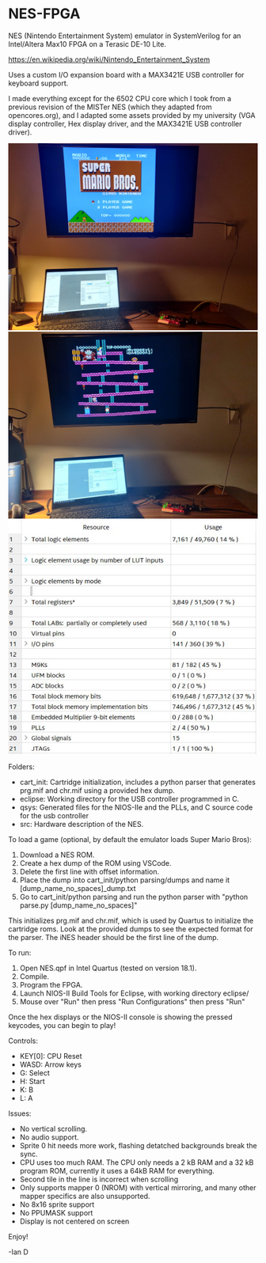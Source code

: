 # NES-FPGA
NES (Nintendo Entertainment System) emulator in SystemVerilog for an Intel/Altera Max10 FPGA on a Terasic DE-10 Lite.

https://en.wikipedia.org/wiki/Nintendo_Entertainment_System

Uses a custom I/O expansion board with a MAX3421E USB controller for keyboard support.

I made everything except for the 6502 CPU core which I took from a previous revision of the MISTer NES (which they adapted from opencores.org), and I adapted some assets provided by my university (VGA display controller, Hex display driver, and the MAX3421E USB controller driver).

![Project Image](https://github.com/iandailis/NES-FPGA/blob/main/docs/IMG_20220826_020011.jpg)
![Project Image](https://github.com/iandailis/NES-FPGA/blob/main/docs/IMG_20220826_021004.jpg)
![Project Image](https://github.com/iandailis/NES-FPGA/blob/main/docs/resources.JPG)

Folders:
- cart_init: Cartridge initialization, includes a python parser that generates prg.mif and chr.mif using a provided hex dump.
- eclipse: Working directory for the USB controller programmed in C.
- qsys: Generated files for the NIOS-IIe and the PLLs, and C source code for the usb controller
- src: Hardware description of the NES.

To load a game (optional, by default the emulator loads Super Mario Bros):
1. Download a NES ROM.
2. Create a hex dump of the ROM using VSCode. 
3. Delete the first line with offset information.
4. Place the dump into cart_init/python parsing/dumps and name it [dump_name_no_spaces]_dump.txt
5. Go to cart_init/python parsing and run the python parser with "python parse.py [dump_name_no_spaces]"

This initializes prg.mif and chr.mif, which is used by Quartus to initialize the cartridge roms. Look at the provided dumps to see the expected format for the parser. The iNES header should be the first line of the dump.

To run:
1. Open NES.qpf in Intel Quartus (tested on version 18.1).
2. Compile.
3. Program the FPGA.
5. Launch NIOS-II Build Tools for Eclipse, with working directory eclipse/
6. Mouse over "Run" then press "Run Configurations" then press "Run" 

Once the hex displays or the NIOS-II console is showing the pressed keycodes, you can begin to play!

Controls:
- KEY[0]: CPU Reset
- WASD: Arrow keys
- G: Select
- H: Start
- K: B
- L: A

Issues:
- No vertical scrolling.
- No audio support.
- Sprite 0 hit needs more work, flashing detatched backgrounds break the sync.
- CPU uses too much RAM. The CPU only needs a 2 kB RAM and a 32 kB program ROM, currently it uses a 64kB RAM for everything. 
- Second tile in the line is incorrect when scrolling
- Only supports mapper 0 (NROM) with vertical mirroring, and many other mapper specifics are also unsupported.
- No 8x16 sprite support
- No PPUMASK support
- Display is not centered on screen

Enjoy!

-Ian D
